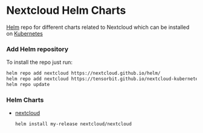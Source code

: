 # Nextcloud Helm Charts

[Helm](https://helm.sh) repo for different charts related to Nextcloud which can be installed on [Kubernetes](https://kubernetes.io)

### Add Helm repository

To install the repo just run:

```bash
helm repo add nextcloud https://nextcloud.github.io/helm/
helm repo add nextcloud https://tensorbit.github.io/nextcloud-kubernetes
helm repo update
```

### Helm Charts

* [nextcloud](https://nextcloud.github.io/helm/)

  ```bash
  helm install my-release nextcloud/nextcloud
  ```
